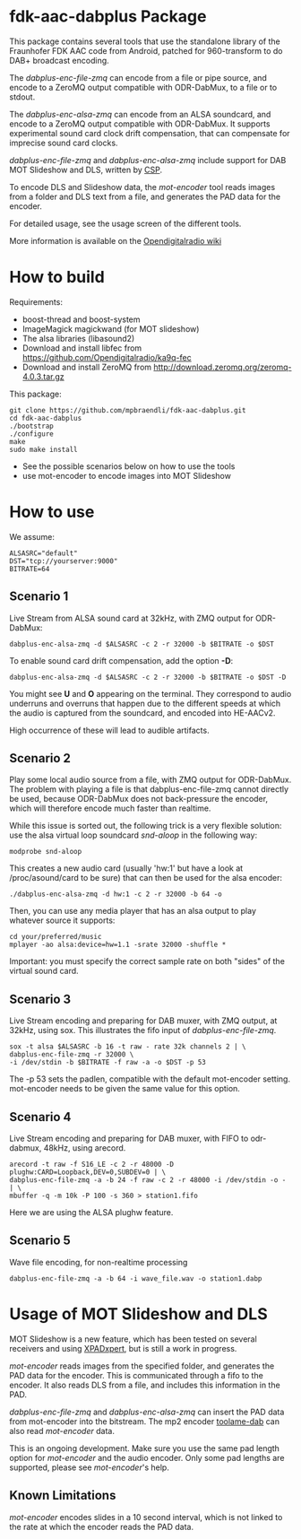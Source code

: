 fdk-aac-dabplus Package
=======================

This package contains several tools that use the standalone library
of the Fraunhofer FDK AAC code from Android, patched for
960-transform to do DAB+ broadcast encoding.

The *dabplus-enc-file-zmq* can encode from a file or pipe source,
and encode to a ZeroMQ output compatible with ODR-DabMux, to a
file or to stdout.

The *dabplus-enc-alsa-zmq* can encode from an ALSA soundcard,
and encode to a ZeroMQ output compatible with ODR-DabMux. It supports
experimental sound card clock drift compensation, that can compensate
for imprecise sound card clocks.

*dabplus-enc-file-zmq* and *dabplus-enc-alsa-zmq* include
support for DAB MOT Slideshow and DLS, written by [CSP](http://rd.csp.it).

To encode DLS and Slideshow data, the *mot-encoder* tool reads images
from a folder and DLS text from a file, and generates the PAD data
for the encoder.

For detailed usage, see the usage screen of the different tools.

More information is available on the
[Opendigitalradio wiki](http://opendigitalradio.org)

How to build
=============

Requirements:

* boost-thread and boost-system
* ImageMagick magickwand (for MOT slideshow)
* The alsa libraries (libasound2)
* Download and install libfec from https://github.com/Opendigitalradio/ka9q-fec
* Download and install ZeroMQ from http://download.zeromq.org/zeromq-4.0.3.tar.gz

This package:

    git clone https://github.com/mpbraendli/fdk-aac-dabplus.git
    cd fdk-aac-dabplus
    ./bootstrap
    ./configure
    make
    sudo make install

* See the possible scenarios below on how to use the tools
* use mot-encoder to encode images into MOT Slideshow


How to use
==========

We assume:

    ALSASRC="default"
    DST="tcp://yourserver:9000"
    BITRATE=64

Scenario 1
----------

Live Stream from ALSA sound card at 32kHz, with ZMQ output for ODR-DabMux:

    dabplus-enc-alsa-zmq -d $ALSASRC -c 2 -r 32000 -b $BITRATE -o $DST

To enable sound card drift compensation, add the option **-D**:

    dabplus-enc-alsa-zmq -d $ALSASRC -c 2 -r 32000 -b $BITRATE -o $DST -D

You might see **U** and **O<number>** appearing on the terminal. They correspond
to audio underruns and overruns that happen due to the different speeds at which
the audio is captured from the soundcard, and encoded into HE-AACv2.

High occurrence of these will lead to audible artifacts.

Scenario 2
----------

Play some local audio source from a file, with ZMQ output for ODR-DabMux. The problem with
playing a file is that dabplus-enc-file-zmq cannot directly be used, because ODR-DabMux
does not back-pressure the encoder, which will therefore encode much faster than realtime.

While this issue is sorted out, the following trick is a very flexible solution: use the
alsa virtual loop soundcard *snd-aloop* in the following way:

    modprobe snd-aloop

This creates a new audio card (usually 'hw:1' but have a look at /proc/asound/card to be sure) that
can then be used for the alsa encoder:

    ./dabplus-enc-alsa-zmq -d hw:1 -c 2 -r 32000 -b 64 -o

Then, you can use any media player that has an alsa output to play whatever source it supports:

    cd your/preferred/music
    mplayer -ao alsa:device=hw=1.1 -srate 32000 -shuffle *

Important: you must specify the correct sample rate on both "sides" of the virtual sound card.


Scenario 3
----------
Live Stream encoding and preparing for DAB muxer, with ZMQ output, at 32kHz, using sox.
This illustrates the fifo input of *dabplus-enc-file-zmq*.


    sox -t alsa $ALSASRC -b 16 -t raw - rate 32k channels 2 | \
    dabplus-enc-file-zmq -r 32000 \
    -i /dev/stdin -b $BITRATE -f raw -a -o $DST -p 53

The -p 53 sets the padlen, compatible with the default mot-encoder setting. mot-encoder needs
to be given the same value for this option.


Scenario 4
----------
Live Stream encoding and preparing for DAB muxer, with FIFO to odr-dabmux, 48kHz, using
arecord.

    arecord -t raw -f S16_LE -c 2 -r 48000 -D plughw:CARD=Loopback,DEV=0,SUBDEV=0 | \
    dabplus-enc-file-zmq -a -b 24 -f raw -c 2 -r 48000 -i /dev/stdin -o - | \
    mbuffer -q -m 10k -P 100 -s 360 > station1.fifo

Here we are using the ALSA plughw feature.

Scenario 5
----------
Wave file encoding, for non-realtime processing

    dabplus-enc-file-zmq -a -b 64 -i wave_file.wav -o station1.dabp


Usage of MOT Slideshow and DLS
==============================

MOT Slideshow is a new feature, which has been tested on several receivers and
using [XPADxpert](http://www.basicmaster.de/xpadxpert/), but is still a work
in progress.

*mot-encoder* reads images from
the specified folder, and generates the PAD data for the encoder. This is
communicated through a fifo to the encoder. It also reads DLS from a file, and
includes this information in the PAD.

*dabplus-enc-file-zmq* and *dabplus-enc-alsa-zmq* can insert the PAD data from
mot-encoder into the bitstream.
The mp2 encoder [toolame-dab](https://github.com/Opendigitalradio/toolame-dab)
can also read *mot-encoder* data.

This is an ongoing development. Make sure you use the same pad length option
for *mot-encoder* and the audio encoder. Only some pad lengths are supported,
please see *mot-encoder*'s help.

Known Limitations
-----------------

*mot-encoder* encodes slides in a 10 second interval, which is not linked
to the rate at which the encoder reads the PAD data.

